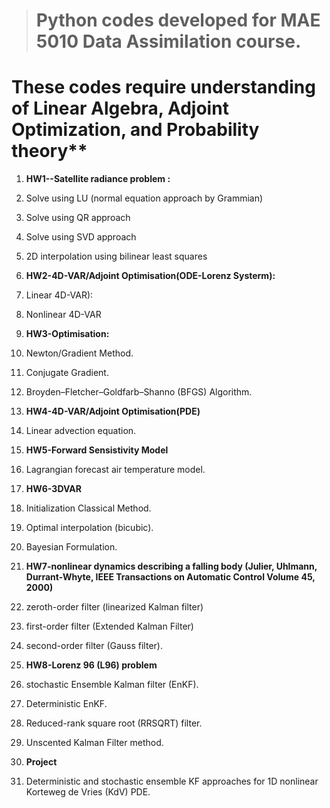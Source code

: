 > # Python codes developed for MAE 5010 Data Assimilation course. 

# These codes require understanding of Linear Algebra, Adjoint Optimization, and Probability theory**

1. **HW1--Satellite radiance problem :**
  1. Solve using LU (normal equation approach by Grammian)
  1. Solve using QR approach
  1. Solve using SVD approach
  1. 2D interpolation using bilinear least squares
  
1. **HW2-4D-VAR/Adjoint Optimisation(ODE-Lorenz Systerm):**
  1. Linear 4D-VAR):
  1. Nonlinear 4D-VAR
  
1. **HW3-Optimisation:**
  1. Newton/Gradient Method.
  1. Conjugate Gradient.
  1. Broyden–Fletcher–Goldfarb–Shanno (BFGS) Algorithm.
  
1. **HW4-4D-VAR/Adjoint Optimisation(PDE)**
  1. Linear advection equation.

1. **HW5-Forward Sensistivity Model**
  1. Lagrangian forecast air temperature model.
  
1. **HW6-3DVAR**
  1. Initialization Classical Method.
  1. Optimal interpolation (bicubic).
  1. Bayesian Formulation.

1. **HW7-nonlinear dynamics describing a falling body (Julier, Uhlmann, Durrant-Whyte, IEEE Transactions on Automatic Control Volume 45, 2000)**
  1. zeroth-order filter (linearized Kalman filter)
  1. first-order filter (Extended Kalman Filter)
  1. second-order filter (Gauss filter).

1. **HW8-Lorenz 96 (L96) problem**
  1. stochastic Ensemble Kalman filter (EnKF).
  1. Deterministic EnKF.
  1. Reduced-rank square root (RRSQRT) filter.
  1. Unscented Kalman Filter method.
  
1. **Project**
  1. Deterministic and stochastic ensemble KF approaches for 1D nonlinear Korteweg de Vries (KdV) PDE.
